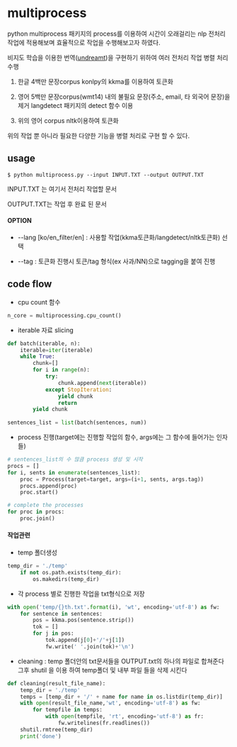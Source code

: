 # multiprocess

python  multiprocess 패키지의 process를 이용하여 시간이 오래걸리는 nlp 전처리 작업에 적용해보며 효율적으로 작업을 수행해보고자 하였다.

비지도 학습을 이용한 번역([undreamt](https://github.com/Changyoon-Lee/unsupervised_nmt))을 구현하기 위하여 여러 전처리 작업 병렬 처리 수행

1. 한글 4백만 문장corpus konlpy의 kkma를 이용하여 토큰화
2. 영어 5백만 문장corpus(wmt14) 내의 불필요 문장(주소, email, 타 외국어 문장)을 제거
   langdetect 패키지의 detect 함수 이용

3. 위의 영어 corpus nltk이용하여 토큰화



위의 작업 뿐 아니라 필요한 다양한 기능을 병렬 처리로 구현 할 수 있다.



## usage

```
$ python multiprocess.py --input INPUT.TXT --output OUTPUT.TXT
```

INPUT.TXT 는 여기서 전처리 작업할 문서

OUTPUT.TXT는 작업 후 완료 된 문서

#### OPTION

- --lang [ko/en_filter/en] : 사용할 작업(kkma토큰화/langdetect/nltk토큰화) 선택

- --tag : 토큰화 진행시 토큰/tag 형식(ex 사과/NN)으로  tagging을 붙여 진행 





## code flow

- cpu count 함수

```python
n_core = multiprocessing.cpu_count()
```



- iterable 자료 slicing

```python
def batch(iterable, n):
    iterable=iter(iterable)
    while True:
        chunk=[]
        for i in range(n):
            try:
                chunk.append(next(iterable))
            except StopIteration:
                yield chunk
                return
        yield chunk
        
sentences_list = list(batch(sentences, num))
```



- process 진행(target에는 진행할 작업의 함수, args에는 그 함수에 들어가는 인자들)

```python
# sentences_list의 수 많큼 process 생성 및 시작
procs = []
for i, sents in enumerate(sentences_list):
    proc = Process(target=target, args=(i+1, sents, args.tag))
    procs.append(proc)
    proc.start()

# complete the processes
for proc in procs:
    proc.join()
```







#### 작업관련

- temp 폴더생성

```python
temp_dir = './temp'
    if not os.path.exists(temp_dir):
        os.makedirs(temp_dir)
```

- 각 process 별로 진행한 작업을 txt형식으로 저장

```python
with open('temp/{}th.txt'.format(i), 'wt', encoding='utf-8') as fw:
    for sentence in sentences:
        pos = kkma.pos(sentence.strip())
        tok = []
        for j in pos:
            tok.append(j[0]+'/'+j[1])
            fw.write(' '.join(tok)+'\n')
```

- cleaning : temp 폴더안의 txt문서들을 OUTPUT.txt의 하나의 파일로 합쳐준다
  그후 shutil 을 이용 하여 temp폴더 및 내부 파일 들을 삭제 시킨다 

```python
def cleaning(result_file_name):
    temp_dir = './temp'
    temps = [temp_dir + '/' + name for name in os.listdir(temp_dir)]
    with open(result_file_name,'wt', encoding='utf-8') as fw:
        for tempfile in temps:
            with open(tempfile, 'rt', encoding='utf-8') as fr:
                fw.writelines(fr.readlines())
    shutil.rmtree(temp_dir)
    print('done')
```



